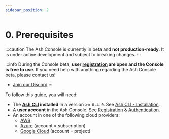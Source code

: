 ```yaml
---
sidebar_position: 2
---
```


# 0. Prerequisites

:::caution
The Ash Console is currently in beta and **not production-ready**. It is under active development and subject to breaking changes.
:::

:::info
During the Console beta, **user [registration](/docs/console/reference/registration) are open and the Console is free to use**. If you need help with anything regarding the Ash Console beta, please contact us!

- [Join our Discord](https://discord.gg/ktSyGrzWXy)
:::


To follow this guide, you will need:

- The **[Ash CLI](/docs/toolkit/ash-cli/introduction) installed** in a version >= `0.4.0`. See [Ash CLI - Installation](/docs/toolkit/ash-cli/installation).
- A **user account** in the Ash Console. See [Registration](/docs/console/reference/registration) & [Authentication](/docs/console/reference/authentication).
- An account in one of the following cloud providers:
  - [AWS](https://aws.amazon.com/)
  - [Azure](https://azure.microsoft.com/) (account = subscription)
  - [Google Cloud](https://cloud.google.com/) (account = project)
